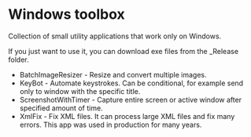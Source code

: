 # Windows toolbox
Collection of small utility applications that work only on Windows.

If you just want to use it, you can download exe files from the _Release folder.
- BatchImageResizer - Resize and convert multiple images.
- KeyBot - Automate keystrokes. Can be conditional, for example send only to window with the specific title.
- ScreenshotWithTimer - Capture entire screen or active window after specified amount of time.
- XmlFix - Fix XML files. It can process large XML files and fix many errors. This app was used in production for many years.
